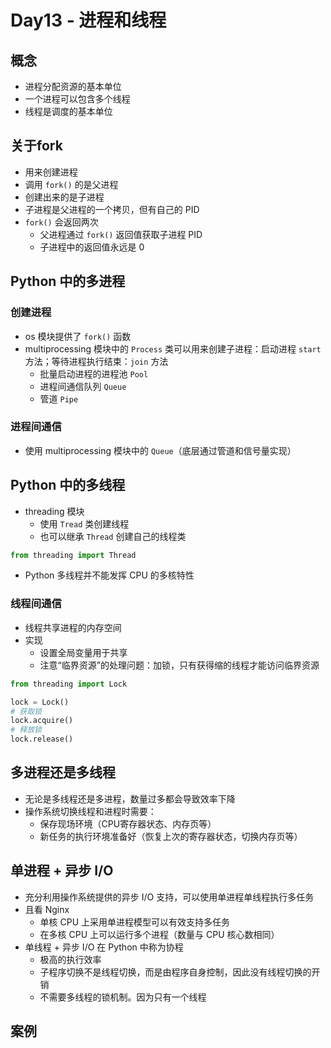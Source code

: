 # Day13 - 进程和线程

## 概念

- 进程分配资源的基本单位
- 一个进程可以包含多个线程
- 线程是调度的基本单位

## 关于fork

- 用来创建进程
- 调用 `fork()` 的是父进程
- 创建出来的是子进程
- 子进程是父进程的一个拷贝，但有自己的 PID
- `fork()` 会返回两次
  - 父进程通过 `fork()` 返回值获取子进程 PID
  - 子进程中的返回值永远是 0

## Python 中的多进程

### 创建进程

- os 模块提供了 `fork()` 函数
- multiprocessing 模块中的 `Process` 类可以用来创建子进程：启动进程 `start` 方法；等待进程执行结束：`join` 方法
  - 批量启动进程的进程池 `Pool`
  - 进程间通信队列 `Queue`
  - 管道 `Pipe`

### 进程间通信

- 使用 multiprocessing 模块中的 `Queue`（底层通过管道和信号量实现）

## Python 中的多线程

- threading 模块
  - 使用 `Tread` 类创建线程
  - 也可以继承 `Thread` 创建自己的线程类

```python
from threading import Thread
```

- Python 多线程并不能发挥 CPU 的多核特性

### 线程间通信

- 线程共享进程的内存空间
- 实现
  - 设置全局变量用于共享
  - 注意“临界资源”的处理问题：加锁，只有获得缩的线程才能访问临界资源

```python
from threading import Lock

lock = Lock()
# 获取锁
lock.acquire()
# 释放锁
lock.release()
```

## 多进程还是多线程

- 无论是多线程还是多进程，数量过多都会导致效率下降
- 操作系统切换线程和进程时需要：
  - 保存现场环境（CPU寄存器状态、内存页等）
  - 新任务的执行环境准备好（恢复上次的寄存器状态，切换内存页等）

## 单进程 + 异步 I/O

- 充分利用操作系统提供的异步 I/O 支持，可以使用单进程单线程执行多任务
- 且看 Nginx
  - 单核 CPU 上采用单进程模型可以有效支持多任务
  - 在多核 CPU 上可以运行多个进程（数量与 CPU 核心数相同）
- 单线程 + 异步 I/O 在 Python 中称为协程
  - 极高的执行效率
  - 子程序切换不是线程切换，而是由程序自身控制，因此没有线程切换的开销
  - 不需要多线程的锁机制。因为只有一个线程

## 案例